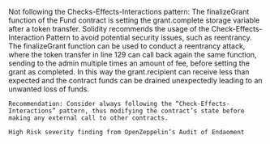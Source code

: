 Not following the Checks-Effects-Interactions pattern: The finalizeGrant function of the Fund contract is setting the grant.complete storage variable after a token transfer. Solidity recommends the usage of the Check-Effects-Interaction Pattern to avoid potential security issues, such as reentrancy. The finalizeGrant function can be used to conduct a reentrancy attack, where the token transfer in line 129 can call back again the same function, sending to the admin multiple times an amount of fee, before setting the grant as completed. In this way the grant.recipient can receive less than expected and the contract funds can be drained unexpectedly leading to an unwanted loss of funds.

    Recommendation: Consider always following the “Check-Effects-Interactions” pattern, thus modifying the contract’s state before making any external call to other contracts.

    High Risk severity finding from OpenZeppelin’s Audit of Endaoment